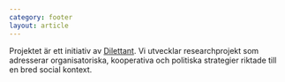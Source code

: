 ```yaml
---
category: footer
layout: article
---
```


Projektet är ett initiativ av [Dilettant](http://dilettant.se). Vi utvecklar researchprojekt som adresserar organisatoriska, kooperativa och politiska strategier riktade till en bred social kontext.
